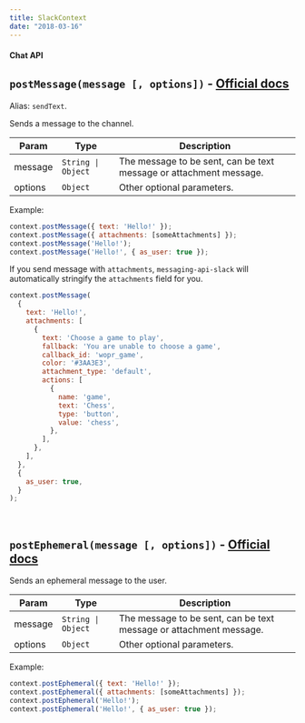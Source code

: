 ```yaml
---
title: SlackContext
date: "2018-03-16"
---
```


#### Chat API

## `postMessage(message [, options])` - [Official docs](https://api.slack.com/methods/chat.postMessage)

Alias: `sendText`.

Sends a message to the channel.

| Param   | Type                              | Description                                                        |
| ------- | --------------------------------- | ------------------------------------------------------------------ |
| message | <code>String &#124; Object</code> | The message to be sent, can be text message or attachment message. |
| options | `Object`                          | Other optional parameters.                                         |

Example:

```js
context.postMessage({ text: 'Hello!' });
context.postMessage({ attachments: [someAttachments] });
context.postMessage('Hello!');
context.postMessage('Hello!', { as_user: true });
```

If you send message with `attachments`, `messaging-api-slack` will automatically stringify the `attachments` field for you.

```js
context.postMessage(
  {
    text: 'Hello!',
    attachments: [
      {
        text: 'Choose a game to play',
        fallback: 'You are unable to choose a game',
        callback_id: 'wopr_game',
        color: '#3AA3E3',
        attachment_type: 'default',
        actions: [
          {
            name: 'game',
            text: 'Chess',
            type: 'button',
            value: 'chess',
          },
        ],
      },
    ],
  },
  {
    as_user: true,
  }
);
```

<br />

## `postEphemeral(message [, options])` - [Official docs](https://api.slack.com/methods/chat.postEphemeral)

Sends an ephemeral message to the user.

| Param   | Type                              | Description                                                        |
| ------- | --------------------------------- | ------------------------------------------------------------------ |
| message | <code>String &#124; Object</code> | The message to be sent, can be text message or attachment message. |
| options | `Object`                          | Other optional parameters.                                         |

Example:

```js
context.postEphemeral({ text: 'Hello!' });
context.postEphemeral({ attachments: [someAttachments] });
context.postEphemeral('Hello!');
context.postEphemeral('Hello!', { as_user: true });
```
